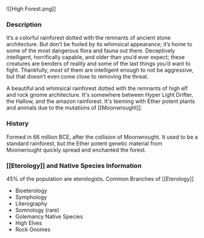 ![[High Forest.png]]
### Description
It’s a colorful rainforest dotted with the remnants of ancient stone architecture. But don’t be fooled by its whimsical appearance; it’s home to some of the most dangerous flora and fauna out there. Deceptively intelligent, horrifically capable, and older than you’d ever expect; these creatures are benders of reality and some of the last things you’d want to fight. Thankfully, _most_ of them are intelligent enough to not be aggressive, but that doesn’t even come close to removing the threat.

A beautiful and whimsical rainforest dotted with the remnants of high elf and rock gnome architecture. It's somewhere between Hyper Light Drifter, the Hallow, and the amazon rainforest. It's teeming with Ether potent plants and animals due to the mutations of [[Moonwrought]]. 

### History
Formed in 66 million BCE, after the collision of Moonwrought. It used to be a standard rainforest, but the Ether potent genetic material from Moonwrought quickly spread and enchanted the forest.

### [[Eterology]] and Native Species Information
45% of the population are eterologists. 
Common Branches of [[Eterology]]
- Bioeterology
- Symphology
- Literography
- Somnology (rare)
- Golemancy
Native Species
- High Elves
- Rock Gnomes
